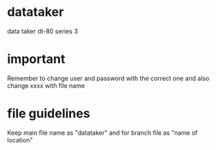 # datataker
data taker dt-80 series 3

# important
Remember to change user and password with the correct one  and also change xxxx with file name

# file guidelines
Keep main file name as "datataker" and for branch file as "name of location"